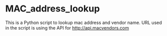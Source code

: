 # MAC_address_lookup

This is a Python script to lookup mac address and vendor name. URL used in the script is using the API for http://api.macvendors.com
